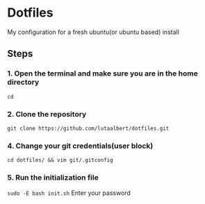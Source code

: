# Dotfiles

My configuration for a fresh ubuntu(or ubuntu based) install

## Steps

### 1. Open the terminal and make sure you are in the home directory

`cd`

### 2. Clone the repository

`git clone https://github.com/lutaalbert/dotfiles.git`

### 4. Change your git credentials(user block)

`cd dotfiles/ && vim git/.gitconfig`

### 5. Run the initialization file

`sudo -E bash init.sh`
Enter your password

